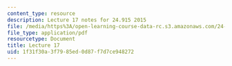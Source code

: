 ```yaml
---
content_type: resource
description: Lecture 17 notes for 24.915 2015
file: /media/https%3A/open-learning-course-data-rc.s3.amazonaws.com/24-915-linguistic-phonetics-fall-2015/1f31f30a3f7985ed0d87f7d7ce948272_MIT24_915F15_lec17.pdf
file_type: application/pdf
resourcetype: Document
title: Lecture 17
uid: 1f31f30a-3f79-85ed-0d87-f7d7ce948272
---
```

